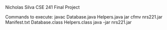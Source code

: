Nicholas Silva
CSE 241 Final Project


Commands to execute: 
javac Database.java Helpers.java
jar cfmv nrs221.jar Manifest.txt Database.class Helpers.class
java -jar nrs221.jar
